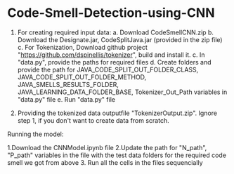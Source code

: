 # Code-Smell-Detection-using-CNN
1. For creating required input data:
	a. Download CodeSmellCNN.zip
	b. Download the Designate.jar, CodeSplitJava.jar (provided in the zip file)
	c. For Tokenization, Download github project "https://github.com/dspinellis/tokenizer", build and install it.
	c. In "data.py", provide the paths for required files
	d. Create folders and provide the path for JAVA_CODE_SPLIT_OUT_FOLDER_CLASS, JAVA_CODE_SPLIT_OUT_FOLDER_METHOD, JAVA_SMELLS_RESULTS_FOLDER, JAVA_LEARNING_DATA_FOLDER_BASE, Tokenizer_Out_Path variables in "data.py" file
	e. Run "data.py" file

2. Providing the tokenized data outputfile  "TokenizerOutput.zip". Ignore step 1, if you don't want to create data from scratch.



Running the model:

1.Download the CNNModel.ipynb file
2.Update the path for "N_path", "P_path" variables in the file with the test data folders for the required code smell we got from above
3. Run all the cells in the files sequencially
